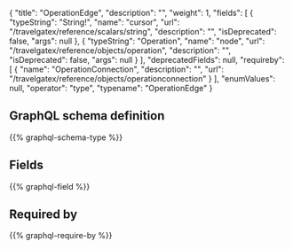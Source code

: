{
  "title": "OperationEdge",
  "description": "",
  "weight": 1,
  "fields": [
    {
      "typeString": "String!",
      "name": "cursor",
      "url": "/travelgatex/reference/scalars/string",
      "description": "",
      "isDeprecated": false,
      "args": null
    },
    {
      "typeString": "Operation",
      "name": "node",
      "url": "/travelgatex/reference/objects/operation",
      "description": "",
      "isDeprecated": false,
      "args": null
    }
  ],
  "deprecatedFields": null,
  "requireby": [
    {
      "name": "OperationConnection",
      "description": "",
      "url": "/travelgatex/reference/objects/operationconnection"
    }
  ],
  "enumValues": null,
  "operator": "type",
  "typename": "OperationEdge"
}
## GraphQL schema definition

{{% graphql-schema-type %}}

## Fields

{{% graphql-field %}}

## Required by

{{% graphql-require-by %}}
